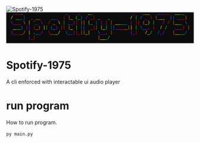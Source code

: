 ![Spotify-1975](https://img.shields.io/github/license/sairash/Patra)<br/>
<img src="screen_shots/logo.PNG"><br/>
# Spotify-1975
A cli enforced with interactable ui audio player

# run program
How to run program.
```
py main.py
 ```
